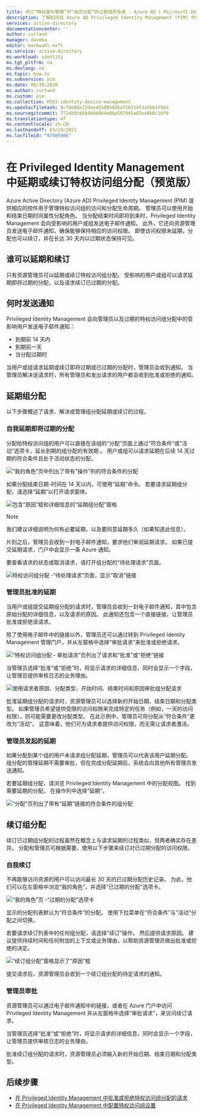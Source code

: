 ```yaml
---
title: 续订“特权身份管理”中“成员分配”的过期组所有者 - Azure AD | Microsoft Docs
description: 了解如何在 Azure AD Privileged Identity Management (PIM) 中延期或续订可分配角色的组分配。
services: active-directory
documentationcenter: ''
author: curtand
manager: daveba
editor: markwahl-msft
ms.service: active-directory
ms.workload: identity
ms.tgt_pltfrm: na
ms.devlang: na
ms.topic: how-to
ms.subservice: pim
ms.date: 06/30/2020
ms.author: curtand
ms.custom: pim
ms.collection: M365-identity-device-management
ms.openlocfilehash: 0cfbb0be22dee4550050d6af10314f3a3bb1f583
ms.sourcegitcommit: 772eb9c6684dd4864e0ba507945a83e48b8c16f0
ms.translationtype: HT
ms.contentlocale: zh-CN
ms.lasthandoff: 03/19/2021
ms.locfileid: "87505986"
---
```

# <a name="extend-or-renew-privileged-access-group-assignments-preview-in-privileged-identity-management"></a>在 Privileged Identity Management 中延期或续订特权访问组分配（预览版）

Azure Active Directory (Azure AD) Privileged Identity Management (PIM) 提供相应的控件用于管理特权访问组的访问和分配生命周期。 管理员可以使用开始和结束日期时间属性分配角色。 当分配结束时间即将到来时，Privileged Identity Management 会向受影响的用户或组发送电子邮件通知。 此外，它还向资源管理员发送电子邮件通知，确保能够保持相应的访问权限。 即使访问权限未延期，分配也可以续订，并在长达 30 天内以过期状态保持可见。

## <a name="who-can-extend-and-renew"></a>谁可以延期和续订

只有资源管理员可以延期或续订特权访问组分配。 受影响的用户或组可以请求延期即将过期的分配，以及请求续订已过期的分配。

## <a name="when-notifications-are-sent"></a>何时发送通知

Privileged Identity Management 会向管理员以及过期的特权访问组分配中的受影响用户发送电子邮件通知：

- 到期前 14 天内
- 到期前一天
- 当分配过期时

当用户或组请求延期或续订即将过期或已过期的分配时，管理员会收到通知。 当管理员解决该请求时，所有管理员和发出请求的用户都会收到批准或拒绝的通知。

## <a name="extend-group-assignments"></a>延期组分配

以下步骤概述了请求、解决或管理组分配延期或续订的过程。

### <a name="self-extend-expiring-assignments"></a>自我延期即将过期的分配

分配给特权访问组的用户可以直接在该组的“分配”页面上通过“符合条件”或“活动”选项卡，延长到期的组分配的有效期  。 用户或组可以请求延期在后续 14 天过期的符合条件且处于活动状态的分配。

![“我的角色”页中列出了带有“操作”列的符合条件的分配](media/groups-renew-extend/self-extend-group-assignment.png)

如果分配结束日期-时间在 14 天以内，可使用“延期”命令。 若要请求延期组分配，请选择“延期”以打开请求窗体。

![包含“原因”框和详细信息的“延期组分配”窗格](media/groups-renew-extend/extend-request-details-group-assignment.png)

>[!NOTE]
>我们建议详细说明为何有必要延期，以及要同意延期多久（如果知道此信息）。

片刻之后，管理员会收到一封电子邮件通知，要求他们审阅延期请求。 如果已提交延期请求，门户中会显示一条 Azure 通知。

要查看请求的状态或取消请求，请打开组分配的“待处理请求”页面。

![特权访问组分配 -“待处理请求”页面，显示“取消”链接](media/groups-renew-extend/group-assignment-extend-cancel-request.png)

### <a name="admin-approved-extension"></a>管理员批准的延期

当用户或组提交延期组分配的请求时，管理员会收到一封电子邮件通知，其中包含原始分配的详细信息，以及请求的原因。 此通知还包含一个直接链接，让管理员批准或拒绝该请求。

除了使用电子邮件中的链接以外，管理员还可以通过转到 Privileged Identity Management 管理门户，并从左窗格中选择“审批请求”来批准或拒绝请求。

![“特权访问组分配 - 审批请求”页列出了请求和“批准”或“拒绝”链接](media/groups-renew-extend/group-assignment-extend-admin-approve.png)

当管理员选择“批准”或“拒绝”时，将显示请求的详细信息，同时会显示一个字段，让管理员提供审核日志的业务理由。 

![使用请求者原因、分配类型、开始时间、结束时间和原因审批组分配请求](media/groups-renew-extend/group-assignment-extend-admin-approve-reason.png)

批准延期组分配的请求时，资源管理员可以选择新的开始日期、结束日期和分配类型。 如果管理员希望提供受限的访问权限来完成特定的任务（例如，一天的访问权限），则可能需要更改分配类型。 在此示例中，管理员可将分配从“符合条件”更改为“活动”。 这意味着，他们可为请求者提供访问权限，而无需让请求者激活。

### <a name="admin-initiated-extension"></a>管理员发起的延期

如果分配到某个组的用户未请求组分配延期，管理员可以代表该用户延期分配。 组分配的管理延期不需要审批，但在完成分配延期后，系统会向其他所有管理员发送通知。

若要延期组分配，请浏览 Privileged Identity Management 中的分配视图。 找到需要延期的分配。 在操作列中选择“延期”。

![“分配”页列出了带有“延期”链接的符合条件的组分配](media/groups-renew-extend/group-assignment-extend-admin-approve.png)

## <a name="renew-group-assignments"></a>续订组分配

续订已过期组分配的过程虽然在概念上与请求延期的过程类似，但两者确实存在差异。 分配和管理员可根据需要，使用以下步骤来续订对已过期分配的访问权限。

### <a name="self-renew"></a>自我续订

不再能够访问资源的用户可以访问最长 30 天的已过期分配历史记录。 为此，他们可以在左窗格中浏览“我的角色”，并选择“已过期的分配”选项卡。 

![“我的角色”页 -“过期的分配”选项卡](media/groups-renew-extend/groups-renew-from-my-roles.png)

显示的分配列表默认为“符合条件”的分配。 使用下拉菜单在“符合条件”与“活动”分配之间切换。

若要请求续订列表中的任何组分配，请选择“续订”操作。 然后提供请求原因。 建议提供持续时间和任何附加的上下文或业务理由，以帮助资源管理员做出批准或拒绝的决定。

![“续订组分配”窗格显示了“原因”框](media/groups-renew-extend/groups-renew-request-form.png)

提交请求后，资源管理员会收到一个续订组分配的待定请求的通知。

### <a name="admin-approves"></a>管理员审批

资源管理员可以通过电子邮件通知中的链接，或者在 Azure 门户中访问 Privileged Identity Management 并从左窗格中选择“审批请求”，来访问续订请求。

当管理员选择“批准”或“拒绝”时，将显示请求的详细信息，同时会显示一个字段，让管理员提供审核日志的业务理由。

批准续订组分配的请求时，资源管理员必须输入新的开始日期、结束日期和分配类型。

## <a name="next-steps"></a>后续步骤

- [在 Privileged Identity Management 中批准或拒绝特权访问组分配的请求](groups-approval-workflow.md)
- [在 Privileged Identity Management 中配置特权访问组设置](groups-role-settings.md)
